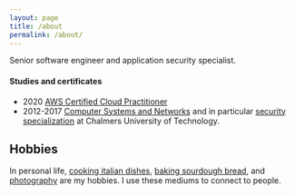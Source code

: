 ```yaml
---
layout: page
title: /about
permalink: /about/
---
```


Senior software engineer and application security specialist.

#### Studies and certificates
* 2020 [AWS Certified Cloud Practitioner](https://www.certmetrics.com/amazon/public/badge.aspx?i=9&t=c&d=2020-02-20&ci=AWS01163185&dm=80)
* 2012-2017 [Computer Systems and Networks](http://www.chalmers.se/en/education/programmes/masters-info/Pages/Computer-systems-and-networks.aspx) and in particular [security specialization](http://www.cse.chalmers.se/edu/master/secspec/) at Chalmers University of Technology.

## Hobbies
In personal life, [cooking italian dishes](https://www.youtube.com/watch?v=6Fsd_LpwmFU), [baking sourdough bread](https://www.youtube.com/watch?v=bSYdABrPrtM), and [photography](https://500px.com/galaxydal) are my hobbies. I use these mediums to connect to people.